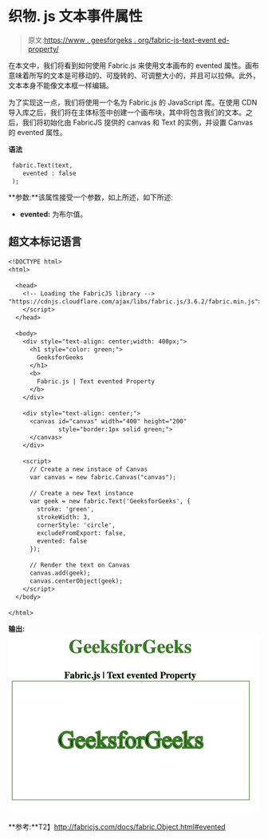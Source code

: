 # 织物. js 文本事件属性

> 原文:[https://www . geesforgeks . org/fabric-js-text-event ed-property/](https://www.geeksforgeeks.org/fabric-js-text-evented-property/)

在本文中，我们将看到如何使用 Fabric.js 来使用文本画布的 evented 属性。画布意味着所写的文本是可移动的、可旋转的、可调整大小的，并且可以拉伸。此外，文本本身不能像文本框一样编辑。

为了实现这一点，我们将使用一个名为 Fabric.js 的 JavaScript 库。在使用 CDN 导入库之后，我们将在主体标签中创建一个画布块，其中将包含我们的文本。之后，我们将初始化由 FabricJS 提供的 canvas 和 Text 的实例，并设置 Canvas 的 evented 属性。

**语法**

```
 fabric.Text(text,
    evented : false
 ); 
```

**参数:**该属性接受一个参数，如上所述，如下所述:

*   **evented:** 为布尔值。

## 超文本标记语言

```
<!DOCTYPE html> 
<html> 

  <head> 
    <!-- Loading the FabricJS library -->
"https://cdnjs.cloudflare.com/ajax/libs/fabric.js/3.6.2/fabric.min.js"> 
    </script> 
  </head> 

  <body> 
    <div style="text-align: center;width: 400px;"> 
      <h1 style="color: green;"> 
        GeeksforGeeks 
      </h1>
      <b> 
        Fabric.js | Text evented Property 
      </b> 
    </div> 

    <div style="text-align: center;"> 
      <canvas id="canvas" width="400" height="200"
              style="border:1px solid green;"> 
      </canvas> 
    </div> 

    <script> 
      // Create a new instace of Canvas 
      var canvas = new fabric.Canvas("canvas"); 

      // Create a new Text instance 
      var geek = new fabric.Text('GeeksforGeeks', { 
        stroke: 'green', 
        strokeWidth: 3, 
        cornerStyle: 'circle', 
        excludeFromExport: false, 
        evented: false 
      }); 

      // Render the text on Canvas 
      canvas.add(geek); 
      canvas.centerObject(geek);
    </script> 
  </body> 

</html>
```

**输出:**
![](img/eae73c00fff995d097e61668de88ee5d.png)

**参考:**T2】http://fabricjs.com/docs/fabric.Object.html#evented